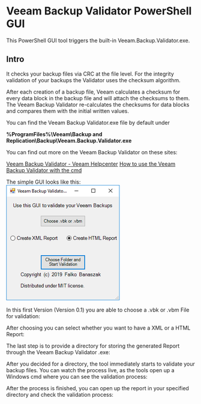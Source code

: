 # Veeam Backup Validator PowerShell GUI
This PowerShell GUI tool triggers the built-in Veeam.Backup.Validator.exe.

## Intro

It checks your backup files via CRC at the file level. For the integrity validation of your backups the Validator uses the checksum algorithm.

After each creation of a backup file, Veeam calculates a checksum for every data block in the backup file and will attach the checksums to them. The Veeam Backup Validator re-calculates the checksums for data blocks and compares them with the initial written values.

You can find the Veeam Backup Validator.exe file by default under

**%ProgramFiles%\Veeam\Backup and Replication\Backup\Veeam.Backup.Validator.exe**

You can find out more on the Veeam Backup Validator on these sites:

[Veeam Backup Validator - Veeam Helpcenter](https://helpcenter.veeam.com/docs/backup/vsphere/backup_validator.html?ver=95u4)
[How to use the Veeam Backup Validator with the cmd](https://www.veeam.com/kb2086)

The simple GUI looks like this:
![Veeam Backup Validator PowerShell GUI](https://github.com/falkobanaszak/veeam-backup-validator-gui/blob/master/PowerShellGUI.png)

In this first Version (Version 0.1) you are able to choose a .vbk or .vbm File for validation:

After choosing you can select whether you want to have a XML or a HTML Report:

The last step is to provide a directory for storing the generated Report through the Veeam Backup Validator .exe:

After you decided for a directory, the tool immediately starts to validate your backup files.
You can watch the process live, as the tools open up a Windows cmd where you can see the validation process:

After the process is finished, you can open up the report in your specified directory and check the validation process:

